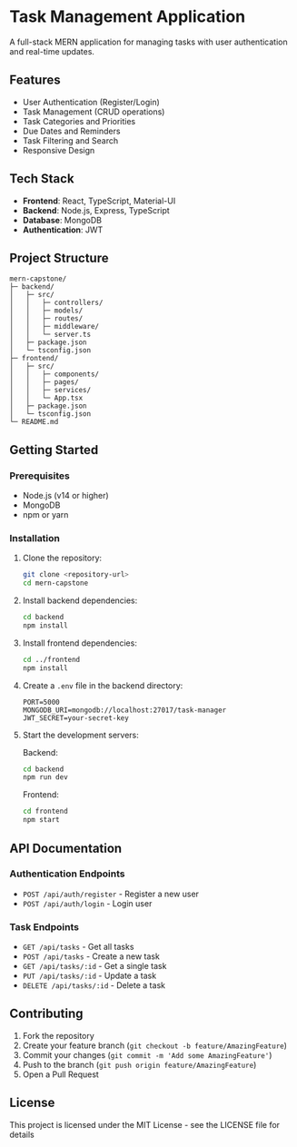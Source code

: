 # Task Management Application

A full-stack MERN application for managing tasks with user authentication and real-time updates.

## Features

- User Authentication (Register/Login)
- Task Management (CRUD operations)
- Task Categories and Priorities
- Due Dates and Reminders
- Task Filtering and Search
- Responsive Design

## Tech Stack

- **Frontend**: React, TypeScript, Material-UI
- **Backend**: Node.js, Express, TypeScript
- **Database**: MongoDB
- **Authentication**: JWT

## Project Structure

```
mern-capstone/
├─ backend/
│   ├─ src/
│   │   ├─ controllers/
│   │   ├─ models/
│   │   ├─ routes/
│   │   ├─ middleware/
│   │   └─ server.ts
│   ├─ package.json
│   └─ tsconfig.json
├─ frontend/
│   ├─ src/
│   │   ├─ components/
│   │   ├─ pages/
│   │   ├─ services/
│   │   └─ App.tsx
│   ├─ package.json
│   └─ tsconfig.json
└─ README.md
```

## Getting Started

### Prerequisites

- Node.js (v14 or higher)
- MongoDB
- npm or yarn

### Installation

1. Clone the repository:
   ```bash
   git clone <repository-url>
   cd mern-capstone
   ```

2. Install backend dependencies:
   ```bash
   cd backend
   npm install
   ```

3. Install frontend dependencies:
   ```bash
   cd ../frontend
   npm install
   ```

4. Create a `.env` file in the backend directory:
   ```
   PORT=5000
   MONGODB_URI=mongodb://localhost:27017/task-manager
   JWT_SECRET=your-secret-key
   ```

5. Start the development servers:

   Backend:
   ```bash
   cd backend
   npm run dev
   ```

   Frontend:
   ```bash
   cd frontend
   npm start
   ```

## API Documentation

### Authentication Endpoints

- `POST /api/auth/register` - Register a new user
- `POST /api/auth/login` - Login user

### Task Endpoints

- `GET /api/tasks` - Get all tasks
- `POST /api/tasks` - Create a new task
- `GET /api/tasks/:id` - Get a single task
- `PUT /api/tasks/:id` - Update a task
- `DELETE /api/tasks/:id` - Delete a task

## Contributing

1. Fork the repository
2. Create your feature branch (`git checkout -b feature/AmazingFeature`)
3. Commit your changes (`git commit -m 'Add some AmazingFeature'`)
4. Push to the branch (`git push origin feature/AmazingFeature`)
5. Open a Pull Request

## License

This project is licensed under the MIT License - see the LICENSE file for details 